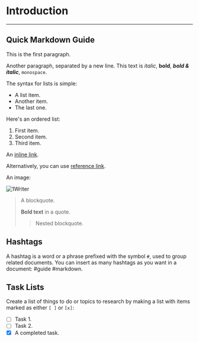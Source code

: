 # Introduction

---

## Quick Markdown Guide

This is the first paragraph.

Another paragraph, separated by a new line. This text is *italic*, **bold**, ***bold & italic***, `monospace`.

The syntax for lists is simple:

- A list item.
- Another item.
- The last one.

Here's an ordered list:

1. First item.
2. Second item.
3. Third item.

An [inline link](http://example.com).

Alternatively, you can use [reference link][ref].

[ref]: http://example.com "Optional Title Here"

An image:

![1Writer](https://1writerapp.com/welcome/photo.png)

> A blockquote.
>
> **Bold text** in a quote.
>> Nested blockquote.

## Hashtags

A hashtag is a word or a phrase prefixed with the symbol `#`, used to group related documents. You can insert as many hashtags as you want in a document: #guide #markdown.

## Task Lists

Create a list of things to do or topics to research by making a list with items marked as either `[ ]` or `[x]`:

- [ ] Task 1.
- [ ] Task 2.
- [x] A completed task.
